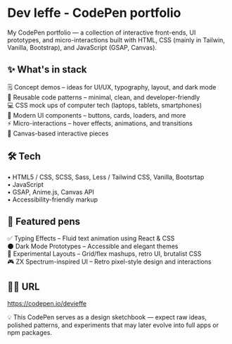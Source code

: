 # Dev Ieffe - CodePen portfolio

My CodePen portfolio — a collection of interactive front-ends, UI prototypes, and micro-interactions built with HTML, CSS (mainly in Tailwin, Vanilla, Bootstrap), and JavaScript (GSAP, Canvas).

## ✨ What's in stack
🗒️ Concept demos – ideas for UI/UX, typography, layout, and dark mode  
🔁 Reusable code patterns – minimal, clean, and developer-friendly  
💻 CSS mock ups of computer tech (laptops, tablets, smartphones)  
🎨 Modern UI components – buttons, cards, loaders, and more  
⚡️ Micro-interactions – hover effects, animations, and transitions  
🧩 Canvas-based interactive pieces  

## 🛠 Tech 
• HTML5 / CSS, SCSS, Sass, Less / Tailwind CSS, Vanilla, Bootsrtap  
• JavaScript   
• GSAP, Anime.js, Canvas API  
• Accessibility-friendly markup  

## 📌 Featured pens
✅ Typing Effects – Fluid text animation using React & CSS  
🌑 Dark Mode Prototypes – Accessible and elegant themes  
🧪 Experimental Layouts – Grid/flex mashups, retro UI, brutalist CSS  
🎮 ZX Spectrum-inspired UI – Retro pixel-style design and interactions  

## 🧑‍💻 URL

https://codepen.io/devieffe  

💡 This CodePen serves as a design sketchbook — expect raw ideas, polished patterns, and experiments that may later evolve into full apps or npm packages.
